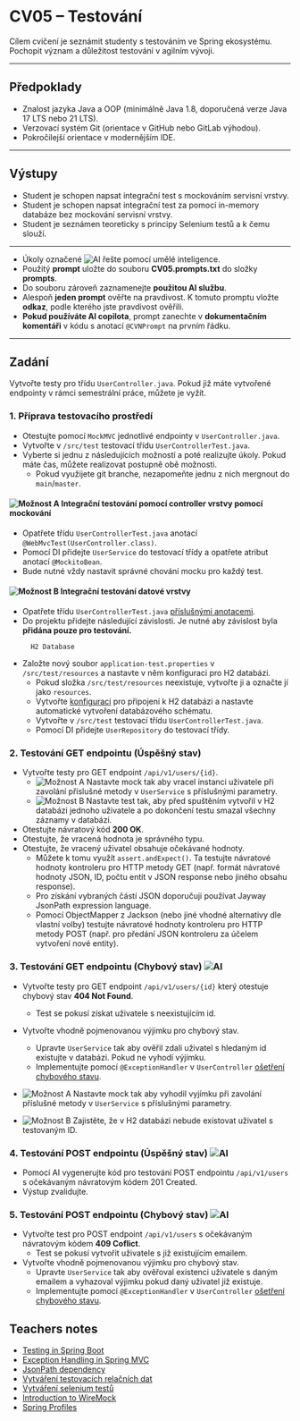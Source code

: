 # CV05 – Testování

Cílem cvičení je seznámit studenty s testováním ve Spring ekosystému. Pochopit význam a důležitost testování v agilním vývoji.

---

## Předpoklady

- Znalost jazyka Java a OOP (minimálně Java 1.8, doporučená verze Java 17 LTS nebo 21 LTS).
- Verzovací systém Git (orientace v GitHub nebo GitLab výhodou).
- Pokročilejší orientace v modernějším IDE.

---

## Výstupy

- Student je schopen napsat integrační test s mockováním servisní vrstvy.
- Student je schopen napsat integrační test za pomocí in-memory databáze bez mockování servisní vrstvy.
- Student je seznámen teoreticky s principy Selenium testů a k čemu slouží.

---

- Úkoly označené ![AI](https://img.shields.io/badge/AI-yellow) řešte pomocí umělé inteligence.
- Použitý **prompt** uložte do souboru **CV05.prompts.txt** do složky **prompts**.
- Do souboru zároveň zaznamenejte **použitou AI službu**.
- Alespoň **jeden prompt** ověřte na pravdivost. K tomuto promptu vložte **odkaz**, podle kterého jste pravdivost ověřili.
- **Pokud používáte AI copilota**, prompt zanechte v **dokumentačním komentáři** v kódu s anotací `@CVNPrompt` na prvním řádku.

---

## Zadání

Vytvořte testy pro třídu `UserController.java`. Pokud již máte vytvořené endpointy v rámci semestrální práce, můžete je vyžít.

### 1. Příprava testovacího prostředí

- Otestujte pomocí `MockMVC` jednotlivé endpointy v `UserController.java`.
- Vytvořte v `/src/test` testovací třídu `UserControllerTest.java`.
- Vyberte si jednu z následujících možností a poté realizujte úkoly. Pokud máte čas, můžete realizovat postupně obě možnosti.
  - Pokud využijete git branche, nezapomeňte jednu z nich mergnout do `main`/`master`.


####  ![Možnost A](https://img.shields.io/badge/Možnost-A-blue) Integrační testování pomocí controller vrstvy pomocí mockování

- Opatřete třídu `UserControllerTest.java` anotací `@WebMvcTest(UserController.class)`.
- Pomocí DI přidejte `UserService` do testovací třídy a opatřete atribut anotací `@MockitoBean`.
- Bude nutné vždy nastavit správné chování mocku pro každý test.

####  ![Možnost B](https://img.shields.io/badge/Možnost-B-green) Integrační testování datové vrstvy

- Opatřete třídu `UserControllerTest.java` [příslušnými anotacemi](https://www.baeldung.com/spring-boot-testing#integration-testing-with-springboottest).
- Do projektu přidejte následující závislosti. Je nutné aby závislost byla **přidána pouze pro testování.**
  ```
    H2 Database
  ```
- Založte nový soubor `application-test.properties` v `/src/test/resources` a nastavte v něm konfiguraci pro H2 databázi.
    - Pokud složka `/src/test/resources` neexistuje, vytvořte ji a označte jí jako `resources`.
    - Vytvořte [konfiguraci](https://www.baeldung.com/spring-boot-h2-database#database-configuration) pro připojení k H2 databázi a nastavte automatické vytvoření databázového schématu.
    - Vytvořte v `/src/test` testovací třídu `UserControllerTest.java`.
    - Pomocí DI přidejte `UserRepository` do testovací třídy.

### 2. Testování GET endpointu (Úspěšný stav)

- Vytvořte testy pro GET endpoint `/api/v1/users/{id}`.
    - ![Možnost A](https://img.shields.io/badge/Možnost-A-blue)  Nastavte mock tak aby vracel instanci uživatele při zavolání příslušné metody v `UserService` s příslušnými parametry. 
    - ![Možnost B](https://img.shields.io/badge/Možnost-B-green) Nastavte test tak, aby před spuštěním vytvořil v H2 databázi  jednoho uživatele a po dokončení testu smazal všechny záznamy v databázi.
- Otestujte návratový kód **200 OK**.
- Otestujte, že vracená hodnota je správného typu.
- Otestujte, že vracený uživatel obsahuje očekávané hodnoty.
    - Můžete k tomu využít `assert.andExpect()`. Ta testujte návratové hodnoty kontroleru pro HTTP metody GET (např. formát návratové hodnoty JSON, ID, počtu entit v JSON response nebo jiného obsahu response).
    - Pro získání vybraných částí JSON doporučuji používat Jayway JsonPath expression language.
    - Pomocí ObjectMapper z Jackson (nebo jiné vhodné alternativy dle vlastní volby) testujte návratové hodnoty kontroleru pro HTTP metody POST (např. pro předání JSON kontroleru za účelem vytvoření nové entity).

### 3. Testování GET endpointu (Chybový stav) ![AI](https://img.shields.io/badge/AI-yellow)

- Vytvořte testy pro GET endpoint `/api/v1/users/{id}` který otestuje chybový stav **404 Not Found**.
    - Test se pokusí získat uživatele s neexistujícím id.
- Vytvořte vhodně pojmenovanou výjimku pro chybový stav.
    - Upravte `UserService` tak aby ověřil zdali uživatel s hledaným id existujte v databázi. Pokud ne vyhodí výjimku.
    - Implementujte pomocí `@ExceptionHandler` v `UserController` [ošetření chybového stavu](https://spring.io/blog/2013/11/01/exception-handling-in-spring-mvc).

- ![Možnost A](https://img.shields.io/badge/Možnost-A-blue)  Nastavte mock tak aby vyhodil vyjímku při zavolání příslušné metody v `UserService` s příslušnými parametry.
- ![Možnost B](https://img.shields.io/badge/Možnost-B-green) Zajistěte, že v H2 databázi nebude existovat uživatel s testovaným ID.

### 4. Testování POST endpointu (Úspěšný stav) ![AI](https://img.shields.io/badge/AI-yellow)

- Pomocí AI vygenerujte kód pro testování POST endpointu `/api/v1/users` s očekávaným návratovým kódem 201 Created.
- Výstup zvalidujte.

### 5. Testování POST endpointu (Chybový stav) ![AI](https://img.shields.io/badge/AI-yellow)

- Vytvořte test pro POST endpoint `/api/v1/users` s očekávaným návratovým kódem **409 Coflict**.
    - Test se pokusí vytvořit uživatele s již existujícím emailem.
- Vytvořte vhodně pojmenovanou výjimku pro chybový stav.
    - Upravte `UserService` tak aby ověřoval existenci uživatele s daným emailem a vyhazoval výjimku pokud daný uživatel již existuje.
    - Implementujte pomocí `@ExceptionHandler` v `UserController` [ošetření chybového stavu](https://spring.io/blog/2013/11/01/exception-handling-in-spring-mvc).

## Teachers notes

- [Testing in Spring Boot](https://www.baeldung.com/spring-boot-testing#integration-testing-with-springboottest)
- [Exception Handling in Spring MVC](https://spring.io/blog/2013/11/01/exception-handling-in-spring-mvc)
- [JsonPath dependency](https://github.com/json-path/JsonPath)
- [Vytváření testovacích relačních dat](https://www.youtube.com/watch?v=XGUDFN_OTPs)
- [Vytváření selenium testů](https://www.youtube.com/watch?v=vnF88s74k4k)
- [Introduction to WireMock](https://www.baeldung.com/introduction-to-wiremock)
- [Spring Profiles](https://www.baeldung.com/spring-profiles)